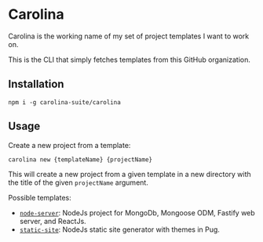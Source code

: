 
# Carolina #

Carolina is the working name of my set of project templates I want to
work on.

This is the CLI that simply fetches templates from this GitHub organization.

## Installation #

`npm i -g carolina-suite/carolina`

## Usage #

Create a new project from a template:

`carolina new {templateName} {projectName}`

This will create a new project from a given template in a new directory with
the title of the given `projectName` argument.

Possible templates:

* [`node-server`](https://github.com/carolina-suite/node-server-start): NodeJs project for MongoDb, Mongoose ODM, Fastify web server, and ReactJs.
* [`static-site`](https://github.com/carolina-suite/static-site): NodeJs static site generator with themes in Pug.
